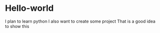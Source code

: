 # Hello-world
I plan to learn python
I also want to create some project
That is a good idea to show this
